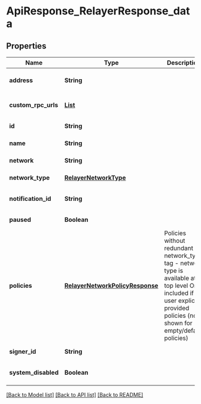 # ApiResponse_RelayerResponse_data
## Properties

| Name | Type | Description | Notes |
|------------ | ------------- | ------------- | -------------|
| **address** | **String** |  | [optional] [default to null] |
| **custom\_rpc\_urls** | [**List**](RpcConfig.md) |  | [optional] [default to null] |
| **id** | **String** |  | [default to null] |
| **name** | **String** |  | [default to null] |
| **network** | **String** |  | [default to null] |
| **network\_type** | [**RelayerNetworkType**](RelayerNetworkType.md) |  | [default to null] |
| **notification\_id** | **String** |  | [optional] [default to null] |
| **paused** | **Boolean** |  | [default to null] |
| **policies** | [**RelayerNetworkPolicyResponse**](RelayerNetworkPolicyResponse.md) | Policies without redundant network_type tag - network type is available at top level Only included if user explicitly provided policies (not shown for empty/default policies) | [optional] [default to null] |
| **signer\_id** | **String** |  | [default to null] |
| **system\_disabled** | **Boolean** |  | [optional] [default to null] |

[[Back to Model list]](../README.md#documentation-for-models) [[Back to API list]](../README.md#documentation-for-api-endpoints) [[Back to README]](../README.md)

